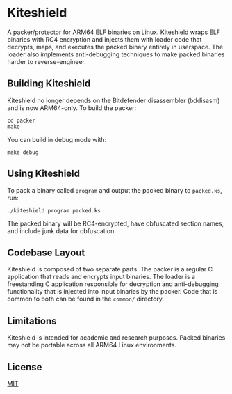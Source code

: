 # Kiteshield

A packer/protector for ARM64 ELF binaries on Linux. Kiteshield wraps ELF
binaries with RC4 encryption and injects them with loader code that decrypts,
maps, and executes the packed binary entirely in userspace. The loader also
implements anti-debugging techniques to make packed binaries harder to reverse-engineer.

## Building Kiteshield

Kiteshield no longer depends on the Bitdefender disassembler (bddisasm) and is now ARM64-only.
To build the packer:

```
cd packer
make
```

You can build in debug mode with:

```
make debug
```

## Using Kiteshield

To pack a binary called `program` and output the packed binary to `packed.ks`,
run:

```
./kiteshield program packed.ks
```

The packed binary will be RC4-encrypted, have obfuscated section names, and include junk data for obfuscation.

## Codebase Layout

Kiteshield is composed of two separate parts. The packer is a regular C
application that reads and encrypts input binaries. The loader is a freestanding C application responsible for decryption and anti-debugging functionality that is injected into input binaries by the packer. Code that is common to both can be found in the `common/` directory.

## Limitations

Kiteshield is intended for academic and research purposes. Packed binaries may not be portable across all ARM64 Linux environments.

## License

[MIT](LICENSE)
